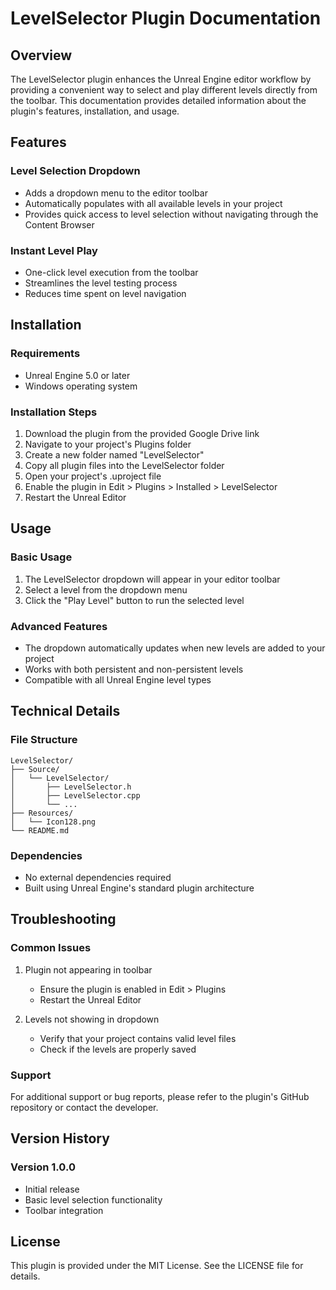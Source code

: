 # LevelSelector Plugin Documentation

## Overview
The LevelSelector plugin enhances the Unreal Engine editor workflow by providing a convenient way to select and play different levels directly from the toolbar. This documentation provides detailed information about the plugin's features, installation, and usage.

## Features

### Level Selection Dropdown
- Adds a dropdown menu to the editor toolbar
- Automatically populates with all available levels in your project
- Provides quick access to level selection without navigating through the Content Browser

### Instant Level Play
- One-click level execution from the toolbar
- Streamlines the level testing process
- Reduces time spent on level navigation

## Installation

### Requirements
- Unreal Engine 5.0 or later
- Windows operating system

### Installation Steps
1. Download the plugin from the provided Google Drive link
2. Navigate to your project's Plugins folder
3. Create a new folder named "LevelSelector"
4. Copy all plugin files into the LevelSelector folder
5. Open your project's .uproject file
6. Enable the plugin in Edit > Plugins > Installed > LevelSelector
7. Restart the Unreal Editor

## Usage

### Basic Usage
1. The LevelSelector dropdown will appear in your editor toolbar
2. Select a level from the dropdown menu
3. Click the "Play Level" button to run the selected level

### Advanced Features
- The dropdown automatically updates when new levels are added to your project
- Works with both persistent and non-persistent levels
- Compatible with all Unreal Engine level types

## Technical Details

### File Structure
```
LevelSelector/
├── Source/
│   └── LevelSelector/
│       ├── LevelSelector.h
│       ├── LevelSelector.cpp
│       └── ...
├── Resources/
│   └── Icon128.png
└── README.md
```

### Dependencies
- No external dependencies required
- Built using Unreal Engine's standard plugin architecture

## Troubleshooting

### Common Issues
1. Plugin not appearing in toolbar
   - Ensure the plugin is enabled in Edit > Plugins
   - Restart the Unreal Editor

2. Levels not showing in dropdown
   - Verify that your project contains valid level files
   - Check if the levels are properly saved

### Support
For additional support or bug reports, please refer to the plugin's GitHub repository or contact the developer.

## Version History

### Version 1.0.0
- Initial release
- Basic level selection functionality
- Toolbar integration

## License
This plugin is provided under the MIT License. See the LICENSE file for details. 